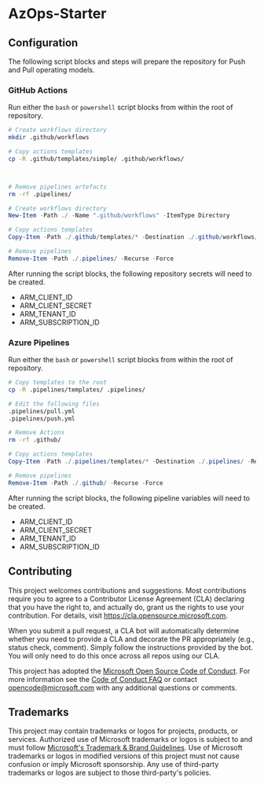 # AzOps-Starter

## Configuration

The following script blocks and steps will prepare the repository for Push and Pull operating models.

### GitHub Actions

Run either the `bash` or `powershell` script blocks from within the root of repository.

```bash
# Create workflows directory
mkdir .github/workflows

# Copy actions templates
cp -R .github/templates/simple/ .github/workflows/



# Remove pipelines artefacts
rm -rf .pipelines/
```

```powershell
# Create workflows directory
New-Item -Path ./ -Name ".github/workflows" -ItemType Directory

# Copy actions templates
Copy-Item -Path ./.github/templates/* -Destination ./.github/workflows/ -Recurse

# Remove pipelines
Remove-Item -Path ./.pipelines/ -Recurse -Force
```

After running the script blocks, the following repository secrets will need to be created.

- ARM_CLIENT_ID
- ARM_CLIENT_SECRET
- ARM_TENANT_ID
- ARM_SUBSCRIPTION_ID

### Azure Pipelines

Run either the `bash` or `powershell` script blocks from within the root of repository.

```bash
# Copy templates to the root
cp -R .pipelines/templates/ .pipelines/

# Edit the following files
.pipelines/pull.yml
.pipelines/push.yml

# Remove Actions
rm -rf .github/
```

```powershell
# Copy actions templates
Copy-Item -Path ./.pipelines/templates/* -Destination ./.pipelines/ -Recurse

# Remove pipelines
Remove-Item -Path ./.github/ -Recurse -Force
```

After running the script blocks, the following pipeline variables will need to be created.

- ARM_CLIENT_ID
- ARM_CLIENT_SECRET
- ARM_TENANT_ID
- ARM_SUBSCRIPTION_ID

## Contributing

This project welcomes contributions and suggestions.  Most contributions require you to agree to a
Contributor License Agreement (CLA) declaring that you have the right to, and actually do, grant us
the rights to use your contribution. For details, visit https://cla.opensource.microsoft.com.

When you submit a pull request, a CLA bot will automatically determine whether you need to provide
a CLA and decorate the PR appropriately (e.g., status check, comment). Simply follow the instructions
provided by the bot. You will only need to do this once across all repos using our CLA.

This project has adopted the [Microsoft Open Source Code of Conduct](https://opensource.microsoft.com/codeofconduct/).
For more information see the [Code of Conduct FAQ](https://opensource.microsoft.com/codeofconduct/faq/) or
contact [opencode@microsoft.com](mailto:opencode@microsoft.com) with any additional questions or comments.

## Trademarks

This project may contain trademarks or logos for projects, products, or services. Authorized use of Microsoft
trademarks or logos is subject to and must follow
[Microsoft's Trademark & Brand Guidelines](https://www.microsoft.com/en-us/legal/intellectualproperty/trademarks/usage/general).
Use of Microsoft trademarks or logos in modified versions of this project must not cause confusion or imply Microsoft sponsorship.
Any use of third-party trademarks or logos are subject to those third-party's policies.
